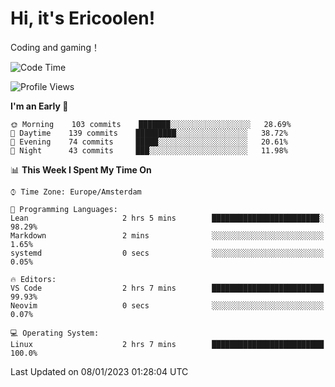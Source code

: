 # Hi, it's Ericoolen!
Coding and gaming！

<!--START_SECTION:waka-->
![Code Time](http://img.shields.io/badge/Code%20Time-594%20hrs%2016%20mins-blue)

![Profile Views](http://img.shields.io/badge/Profile%20Views-0-blue)

**I'm an Early 🐤** 

```text
🌞 Morning    103 commits    ███████░░░░░░░░░░░░░░░░░░   28.69% 
🌆 Daytime    139 commits    █████████░░░░░░░░░░░░░░░░   38.72% 
🌃 Evening    74 commits     █████░░░░░░░░░░░░░░░░░░░░   20.61% 
🌙 Night      43 commits     ███░░░░░░░░░░░░░░░░░░░░░░   11.98%

```


📊 **This Week I Spent My Time On** 

```text
⌚︎ Time Zone: Europe/Amsterdam

💬 Programming Languages: 
Lean                     2 hrs 5 mins        ████████████████████████░   98.29% 
Markdown                 2 mins              ░░░░░░░░░░░░░░░░░░░░░░░░░   1.65% 
systemd                  0 secs              ░░░░░░░░░░░░░░░░░░░░░░░░░   0.05%

🔥 Editors: 
VS Code                  2 hrs 7 mins        █████████████████████████   99.93% 
Neovim                   0 secs              ░░░░░░░░░░░░░░░░░░░░░░░░░   0.07%

💻 Operating System: 
Linux                    2 hrs 7 mins        █████████████████████████   100.0%

```


 Last Updated on 08/01/2023 01:28:04 UTC
<!--END_SECTION:waka-->

